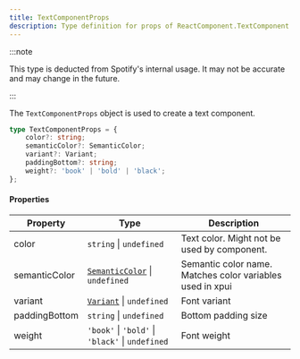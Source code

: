 ```yaml
---
title: TextComponentProps
description: Type definition for props of ReactComponent.TextComponent.
---
```


:::note

This type is deducted from Spotify's internal usage. It may not be accurate and may change in the future.

:::

The `TextComponentProps` object is used to create a text component.

```ts
type TextComponentProps = {
    color?: string;
    semanticColor?: SemanticColor;
    variant?: Variant;
    paddingBottom?: string;
    weight?: 'book' | 'bold' | 'black';
};
```

#### Properties

| Property | Type | Description |
| -------- | ---- | ----------- |
| color | `string` &#124; `undefined` | Text color. Might not be used by component. |
| semanticColor | [`SemanticColor`](../semantic-color) &#124; `undefined` | Semantic color name. Matches color variables used in xpui |
| variant | [`Variant`](../variant) &#124; `undefined` | Font variant |
| paddingBottom | `string` &#124; `undefined` | Bottom padding size |
| weight | `'book'` &#124; `'bold'` &#124; `'black'` &#124; `undefined` | Font weight |